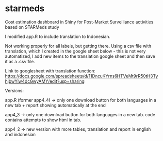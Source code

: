 # starmeds

Cost estimation dashboard in Shiny for Post-Market Surveillance activities based on STARMeds study

I modified app.R to include translation to Indonesian.

Not working properly for all labels, but getting there. Using a csv file with translation, which I created in the google sheet below - this is not very automatized, I add new items to the translation google sheet and then save it as a .csv file.

Link to googlesheet with translation function: https://docs.google.com/spreadsheets/d/11DncuKYrns6HTVeMt9rR50tH3TyhjbwYlw4dcGwyAMY/edit?usp=sharing

Versions:

app.R (former app4_4) -> only one download button for both languages in a new tab + report showing automatically at the end

app4_3 -> only one download button for both languages in a new tab. code contains attempts to show html in tab.

app4_2 -> new version with more tables, translation and report in english and indonesian
